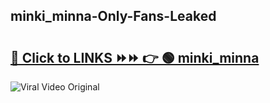 
 ## minki_minna-Only-Fans-Leaked

# <h2><a href="https://clipsfans.com/minki_minna&ref=git">🔗 Click to LINKS ⏩⏩ 👉 🟢 minki_minna </a></h2>

<a href="https://clipsfans.com/minki_minna&ref=git" rel="nofollow" data-target="animated-image.originalLink"><img src="https://i.ibb.co.com/xMMVF88/686577567.gif" alt="Viral Video Original" style="max-width: 100%; display: inline-block;" data-target="animated-image.originalImage"></a>
